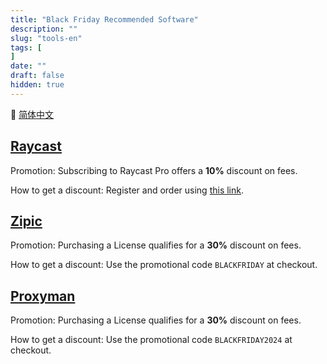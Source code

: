 ```yaml
---
title: "Black Friday Recommended Software"
description: ""
slug: "tools-en"
tags: [
]
date: ""
draft: false
hidden: true
---
```


🔄 [简体中文](/p/tools/)

## [Raycast](https://rok.ink/raycast)

Promotion: Subscribing to Raycast Pro offers a **10%** discount on fees.

How to get a discount: Register and order using [this link](https://rok.ink/raycast).

## [Zipic](https://rok.ink/zipic)

Promotion: Purchasing a License qualifies for a **30%** discount on fees.

How to get a discount: Use the promotional code `BLACKFRIDAY` at checkout.

## [Proxyman](https://proxyman.io)

Promotion: Purchasing a License qualifies for a **30%** discount on fees.

How to get a discount: Use the promotional code `BLACKFRIDAY2024` at checkout.
